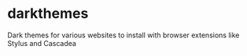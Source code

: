 # darkthemes
Dark themes for various websites to install with browser extensions like Stylus and Cascadea
